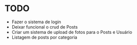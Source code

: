 # TODO

- Fazer o sistema de login 
- Deixar funcional o crud de Posts
- Criar um sistema de upload de fotos para o Posts e Usuário
- Listagem de posts por categoria
